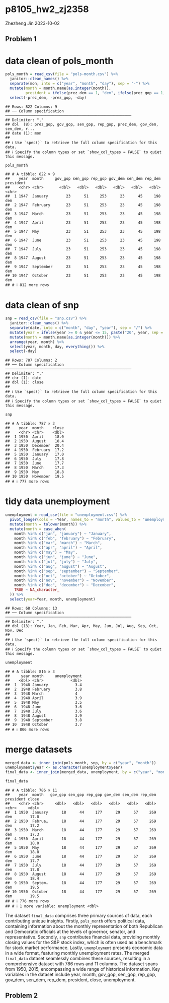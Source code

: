 p8105_hw2_zj2358
================
Zhezheng Jin
2023-10-02

## Problem 1

# data clean of pols_month

``` r
pols_month = read_csv(file = "pols-month.csv") %>%
  janitor::clean_names() %>%
  separate(mon, into = c("year", "month", "day"), sep = "-") %>%
  mutate(month = month.name[as.integer(month)],
         president = ifelse(prez_dem == 1, "dem", ifelse(prez_gop == 1, "gop", NA))) %>%
  select(-prez_dem, -prez_gop, -day)
```

    ## Rows: 822 Columns: 9
    ## ── Column specification ────────────────────────────────────────────────────────
    ## Delimiter: ","
    ## dbl  (8): prez_gop, gov_gop, sen_gop, rep_gop, prez_dem, gov_dem, sen_dem, r...
    ## date (1): mon
    ## 
    ## ℹ Use `spec()` to retrieve the full column specification for this data.
    ## ℹ Specify the column types or set `show_col_types = FALSE` to quiet this message.

``` r
pols_month
```

    ## # A tibble: 822 × 9
    ##    year  month     gov_gop sen_gop rep_gop gov_dem sen_dem rep_dem president
    ##    <chr> <chr>       <dbl>   <dbl>   <dbl>   <dbl>   <dbl>   <dbl> <chr>    
    ##  1 1947  January        23      51     253      23      45     198 dem      
    ##  2 1947  February       23      51     253      23      45     198 dem      
    ##  3 1947  March          23      51     253      23      45     198 dem      
    ##  4 1947  April          23      51     253      23      45     198 dem      
    ##  5 1947  May            23      51     253      23      45     198 dem      
    ##  6 1947  June           23      51     253      23      45     198 dem      
    ##  7 1947  July           23      51     253      23      45     198 dem      
    ##  8 1947  August         23      51     253      23      45     198 dem      
    ##  9 1947  September      23      51     253      23      45     198 dem      
    ## 10 1947  October        23      51     253      23      45     198 dem      
    ## # ℹ 812 more rows

# data clean of snp

``` r
snp = read_csv(file = "snp.csv") %>%
  janitor::clean_names() %>%
  separate(date, into = c("month", "day", "year"), sep = "/") %>%
  mutate(year = ifelse(year >= 0 & year <= 15, paste("20", year, sep = ""), paste("19", year, sep = ""))) %>%
  mutate(month = month.name[as.integer(month)]) %>%
  arrange(year, month) %>%
  select(year, month, day, everything()) %>%
  select(-day)
```

    ## Rows: 787 Columns: 2
    ## ── Column specification ────────────────────────────────────────────────────────
    ## Delimiter: ","
    ## chr (1): date
    ## dbl (1): close
    ## 
    ## ℹ Use `spec()` to retrieve the full column specification for this data.
    ## ℹ Specify the column types or set `show_col_types = FALSE` to quiet this message.

``` r
snp
```

    ## # A tibble: 787 × 3
    ##    year  month    close
    ##    <chr> <chr>    <dbl>
    ##  1 1950  April     18.0
    ##  2 1950  August    18.4
    ##  3 1950  December  20.4
    ##  4 1950  February  17.2
    ##  5 1950  January   17.0
    ##  6 1950  July      17.8
    ##  7 1950  June      17.7
    ##  8 1950  March     17.3
    ##  9 1950  May       18.8
    ## 10 1950  November  19.5
    ## # ℹ 777 more rows

# tidy data unemployment

``` r
unemployment = read_csv(file = "unemployment.csv") %>%
  pivot_longer(cols = -Year, names_to = "month", values_to = "unemployment") %>%
  mutate(month = tolower(month)) %>%
  mutate(month = case_when(
    month %in% c("jan", "january") ~ "January",
    month %in% c("feb", "february") ~ "February",
    month %in% c("mar", "march") ~ "March",
    month %in% c("apr", "april") ~ "April",
    month %in% c("may") ~ "May",
    month %in% c("jun", "june") ~ "June",
    month %in% c("jul", "july") ~ "July",
    month %in% c("aug", "august") ~ "August",
    month %in% c("sep", "september") ~ "September",
    month %in% c("oct", "october") ~ "October",
    month %in% c("nov", "november") ~ "November",
    month %in% c("dec", "december") ~ "December",
    TRUE ~ NA_character_
  )) %>%
  select(year=Year, month, unemployment)
```

    ## Rows: 68 Columns: 13
    ## ── Column specification ────────────────────────────────────────────────────────
    ## Delimiter: ","
    ## dbl (13): Year, Jan, Feb, Mar, Apr, May, Jun, Jul, Aug, Sep, Oct, Nov, Dec
    ## 
    ## ℹ Use `spec()` to retrieve the full column specification for this data.
    ## ℹ Specify the column types or set `show_col_types = FALSE` to quiet this message.

``` r
unemployment
```

    ## # A tibble: 816 × 3
    ##     year month     unemployment
    ##    <dbl> <chr>            <dbl>
    ##  1  1948 January            3.4
    ##  2  1948 February           3.8
    ##  3  1948 March              4  
    ##  4  1948 April              3.9
    ##  5  1948 May                3.5
    ##  6  1948 June               3.6
    ##  7  1948 July               3.6
    ##  8  1948 August             3.9
    ##  9  1948 September          3.8
    ## 10  1948 October            3.7
    ## # ℹ 806 more rows

# merge datasets

``` r
merged_data <- inner_join(pols_month, snp, by = c("year", "month"))
unemployment$year <- as.character(unemployment$year)
final_data <- inner_join(merged_data, unemployment, by = c("year", "month"))

final_data
```

    ## # A tibble: 786 × 11
    ##    year  month   gov_gop sen_gop rep_gop gov_dem sen_dem rep_dem president close
    ##    <chr> <chr>     <dbl>   <dbl>   <dbl>   <dbl>   <dbl>   <dbl> <chr>     <dbl>
    ##  1 1950  January      18      44     177      29      57     269 dem        17.0
    ##  2 1950  Februa…      18      44     177      29      57     269 dem        17.2
    ##  3 1950  March        18      44     177      29      57     269 dem        17.3
    ##  4 1950  April        18      44     177      29      57     269 dem        18.0
    ##  5 1950  May          18      44     177      29      57     269 dem        18.8
    ##  6 1950  June         18      44     177      29      57     269 dem        17.7
    ##  7 1950  July         18      44     177      29      57     269 dem        17.8
    ##  8 1950  August       18      44     177      29      57     269 dem        18.4
    ##  9 1950  Septem…      18      44     177      29      57     269 dem        19.5
    ## 10 1950  October      18      44     177      29      57     269 dem        19.5
    ## # ℹ 776 more rows
    ## # ℹ 1 more variable: unemployment <dbl>

The dataset `final_data` comprises three primary sources of data, each
contributing unique insights. Firstly, `pols_month` offers political
data, containing information about the monthly representation of both
Republican and Democratic officials at the levels of governor, senator,
and representative. Secondly, `snp` contributes financial data,
providing monthly closing values for the S&P stock index, which is often
used as a benchmark for stock market performance. Lastly, `unemployment`
presents economic data in a wide format, featuring monthly unemployment
rates. The merged `final_data` dataset seamlessly combines these
sources, resulting in a comprehensive dataset with 786 rows and 11
columns. The dataset spans from 1950, 2015, encompassing a wide range of
historical information. Key variables in the dataset include year,
month, gov_gop, sen_gop, rep_gop, gov_dem, sen_dem, rep_dem, president,
close, unemployment.

## Problem 2
